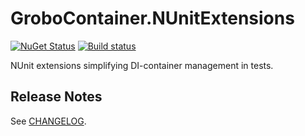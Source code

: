 # GroboContainer.NUnitExtensions

[![NuGet Status](https://img.shields.io/nuget/v/GroboContainer.NUnitExtensions.svg)](https://www.nuget.org/packages/GroboContainer.NUnitExtensions/)
[![Build status](https://ci.appveyor.com/api/projects/status/v4nkma5u54fkoorm?svg=true)](https://ci.appveyor.com/project/skbkontur/grobocontainer-nunitextensions)

NUnit extensions simplifying DI-container management in tests.

## Release Notes

See [CHANGELOG](CHANGELOG.md).
